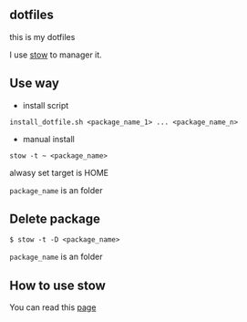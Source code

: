 ## dotfiles ##

this is my dotfiles

I use [stow](http://www.gnu.org/software/stow/) to manager it.

## Use way ##

* install script

``` shell
install_dotfile.sh <package_name_1> ... <package_name_n>
```

* manual install

`stow -t ~ <package_name>`

alwasy set target is HOME

`package_name` is an folder

## Delete package

`$ stow -t -D <package_name>`

`package_name` is an folder

## How to use stow ##

You can read this [page](http://brandon.invergo.net/news/2012-05-26-using-gnu-stow-to-manage-your-dotfiles.html)
